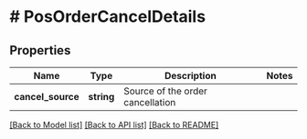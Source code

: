 # # PosOrderCancelDetails

## Properties

Name | Type | Description | Notes
------------ | ------------- | ------------- | -------------
**cancel_source** | **string** | Source of the order cancellation |

[[Back to Model list]](../../README.md#models) [[Back to API list]](../../README.md#endpoints) [[Back to README]](../../README.md)
